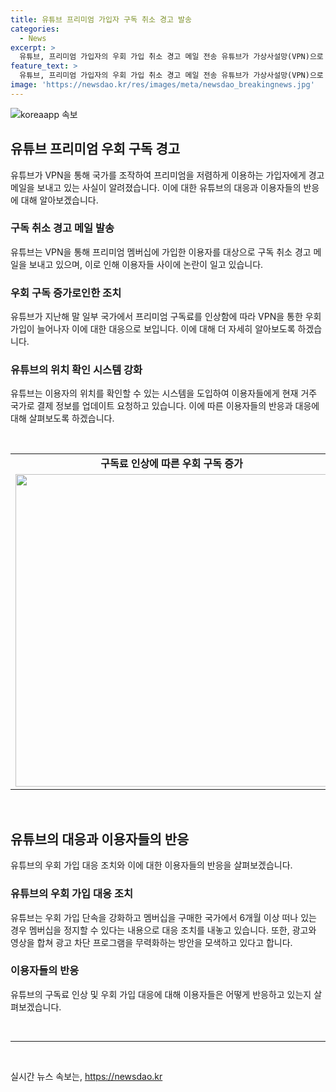```yaml
---
title: 유튜브 프리미엄 가입자 구독 취소 경고 발송
categories:
  - News
excerpt: >
  유튜브, 프리미엄 가입자의 우회 가입 취소 경고 메일 전송 유튜브가 가상사설망(VPN)으로 국가 우회 설정 후 프리미엄 멤버십에 가입한 가입자에게 구독 취소 경고 메일을 보냄. 지난해 한국, 미국 등에서의 프리미엄 구독료 인상으로 우회 가입자 증가에 대응하기 위한 조치. 이에 대한 유저들의 반응과 유튜브의 답변, 인도 등 타 국가와의 월 구독료 차이로 인한 우회 가입 증가, 그에 따른 유튜브의 우회 가입 단속 강화와 광고 차단 프로그램 무력화 방안에 대한 보도 내용.
feature_text: >
  유튜브, 프리미엄 가입자의 우회 가입 취소 경고 메일 전송 유튜브가 가상사설망(VPN)으로 국가 우회 설정 후 프리미엄 멤버십에 가입한 가입자에게 구독 취소 경고 메일을 보냄. 지난해 한국, 미국 등에서의 프리미엄 구독료 인상으로 우회 가입자 증가에 대응하기 위한 조치. 이에 대한 유저들의 반응과 유튜브의 답변, 인도 등 타 국가와의 월 구독료 차이로 인한 우회 가입 증가, 그에 따른 유튜브의 우회 가입 단속 강화와 광고 차단 프로그램 무력화 방안에 대한 보도 내용.
image: 'https://newsdao.kr/res/images/meta/newsdao_breakingnews.jpg'
---
```


<p><img src="https://newsdao.kr/res/images/meta/newsdao_breakingnews.jpg" alt="koreaapp 속보" /></p>

<h2 data-ke-size="size26">유튜브 프리미엄 우회 구독 경고</h2>

<p data-ke-size="size16">유튜브가 VPN을 통해 국가를 조작하여 프리미엄을 저렴하게 이용하는 가입자에게 경고 메일을 보내고 있는 사실이 알려졌습니다. 이에 대한 유튜브의 대응과 이용자들의 반응에 대해 알아보겠습니다.</p>

<h3><b>구독 취소 경고 메일 발송</b></h3>

<p data-ke-size="size16">유튜브는 VPN을 통해 프리미엄 멤버십에 가입한 이용자를 대상으로 구독 취소 경고 메일을 보내고 있으며, 이로 인해 이용자들 사이에 논란이 일고 있습니다.</p>

<h3><b>우회 구독 증가로인한 조치</b></h3>

<p data-ke-size="size16">유튜브가 지난해 말 일부 국가에서 프리미엄 구독료를 인상함에 따라 VPN을 통한 우회 가입이 늘어나자 이에 대한 대응으로 보입니다. 이에 대해 더 자세히 알아보도록 하겠습니다.</p>

<h3><b>유튜브의 위치 확인 시스템 강화</b></h3>

<p data-ke-size="size16">유튜브는 이용자의 위치를 확인할 수 있는 시스템을 도입하여 이용자들에게 현재 거주 국가로 결제 정보를 업데이트 요청하고 있습니다. 이에 따른 이용자들의 반응과 대응에 대해 살펴보도록 하겠습니다.</p>

<p data-ke-size="size16">&nbsp;</p>

<table>
    <tbody>
        <tr>
            <td style="text-align: center;"><b>구독료 인상에 따른 우회 구독 증가</b></td>
            <td style="text-align: center;"><b>구독료 수준에 따른 우회 가입 국가별 비교</b></td>
        </tr>
        <tr>
            <td style="text-align: center;"><img src="https://imgnews.pstatic.net/image/047/2022/03/21/0002338341_001_20220321153606758.png?type=w647" width="500"></td>
            <td style="text-align: center;"><img src="https://imgnews.pstatic.net/image/047/2022/03/21/0002338342_001_20220321153606760.png?type=w647" width="500"></td>
        </tr>
    </tbody>
</table>

<p data-ke-size="size16">&nbsp;</p>

<h2 data-ke-size="size26">유튜브의 대응과 이용자들의 반응</h2>

<p data-ke-size="size16">유튜브의 우회 가입 대응 조치와 이에 대한 이용자들의 반응을 살펴보겠습니다.</p>

<h3><b>유튜브의 우회 가입 대응 조치</b></h3>

<p data-ke-size="size16">유튜브는 우회 가입 단속을 강화하고 멤버십을 구매한 국가에서 6개월 이상 떠나 있는 경우 멤버십을 정지할 수 있다는 내용으로 대응 조치를 내놓고 있습니다. 또한, 광고와 영상을 합쳐 광고 차단 프로그램을 무력화하는 방안을 모색하고 있다고 합니다.</p>

<h3><b>이용자들의 반응</b></h3>

<p data-ke-size="size16">유튜브의 구독료 인상 및 우회 가입 대응에 대해 이용자들은 어떻게 반응하고 있는지 살펴보겠습니다.</p>

<p data-ke-size="size16">&nbsp;</p>

<hr>

<p data-ke-size="size16">&nbsp;</p>
실시간 뉴스 속보는, <a href="https://newsdao.kr" rel="dofollow">https://newsdao.kr</a>


